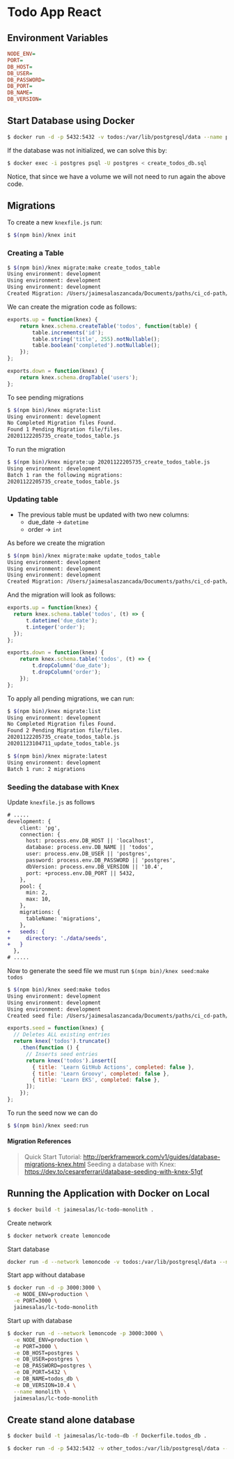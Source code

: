# Todo App React

## Environment Variables

```ini
NODE_ENV=
PORT=
DB_HOST=
DB_USER=
DB_PASSWORD=
DB_PORT=
DB_NAME=
DB_VERSION=
```

## Start Database using Docker

```bash
$ docker run -d -p 5432:5432 -v todos:/var/lib/postgresql/data --name postgres postgres:10.4
```

If the database was not initialized, we can solve this by:

```bash
$ docker exec -i postgres psql -U postgres < create_todos_db.sql
```

Notice, that since we have a volume we will not need to run again the above code.

## Migrations

To create a new `knexfile.js` run: 

```bash
$ $(npm bin)/knex init 
```

### Creating a Table

```bash
$ $(npm bin)/knex migrate:make create_todos_table
Using environment: development
Using environment: development
Using environment: development
Created Migration: /Users/jaimesalaszancada/Documents/paths/ci_cd-path/04_gitlab_or/todo-app-react/migrations/20201122205735_create_todos_table.js
```

We can create the migration code as follows:

```js
exports.up = function(knex) {
    return knex.schema.createTable('todos', function(table) {
        table.increments('id');
        table.string('title', 255).notNullable();
        table.boolean('completed').notNullable();
    });
};

exports.down = function(knex) {
    return knex.schema.dropTable('users');
};
```

To see pending migrations

```bash
$ $(npm bin)/knex migrate:list
Using environment: development
No Completed Migration files Found. 
Found 1 Pending Migration file/files.
20201122205735_create_todos_table.js
```

To run the migration

```bash
$ $(npm bin)/knex migrate:up 20201122205735_create_todos_table.js
Using environment: development
Batch 1 ran the following migrations:
20201122205735_create_todos_table.js
```

### Updating table

* The previous table must be updated with two new columns:
    - due_date -> `datetime`
    - order -> `int`

As before we create the migration

```bash
$ $(npm bin)/knex migrate:make update_todos_table
Using environment: development
Using environment: development
Using environment: development
Created Migration: /Users/jaimesalaszancada/Documents/paths/ci_cd-path/04_gitlab_or/todo-app-react/migrations/20201123104711_update_todos_table.js
```

And the migration will look as follows:

```js
exports.up = function(knex) {
  return knex.schema.table('todos', (t) => {
      t.datetime('due_date');
      t.integer('order');
  });
};

exports.down = function(knex) {
    return knex.schema.table('todos', (t) => {
        t.dropColumn('due_date');
        t.dropColumn('order');
    });
};
```

To apply all pending migrations, we can run:

```bash
$ $(npm bin)/knex migrate:list
Using environment: development
No Completed Migration files Found. 
Found 2 Pending Migration file/files.
20201122205735_create_todos_table.js 
20201123104711_update_todos_table.js 

$ $(npm bin)/knex migrate:latest
Using environment: development
Batch 1 run: 2 migrations
```

### Seeding the database with Knex

Update `knexfile.js` as follows

```diff
# .....
development: {
    client: 'pg',
    connection: {
      host: process.env.DB_HOST || 'localhost',
      database: process.env.DB_NAME || 'todos',
      user: process.env.DB_USER || 'postgres',
      password: process.env.DB_PASSWORD || 'postgres',
      dbVersion: process.env.DB_VERSION || '10.4',
      port: +process.env.DB_PORT || 5432,
    },
    pool: {
      min: 2,
      max: 10,
    },
    migrations: {
      tableName: 'migrations',
    },
+   seeds: {
+     directory: './data/seeds',
+   }
  },
# .....
```

Now to generate the seed file we must run `$(npm bin)/knex seed:make todos`

```bash
$ $(npm bin)/knex seed:make todos
Using environment: development
Using environment: development
Using environment: development
Created seed file: /Users/jaimesalaszancada/Documents/paths/ci_cd-path/04_gitlab_or/todo-app-react/data/seeds/todos.js
```

```js
exports.seed = function(knex) {
  // Deletes ALL existing entries
  return knex('todos').truncate()
    .then(function () {
      // Inserts seed entries
      return knex('todos').insert([
        { title: 'Learn GitHub Actions', completed: false },
        { title: 'Learn Groovy', completed: false },
        { title: 'Learn EKS', completed: false },
      ]);
    });
};

```

To run the seed now we can do

```bash
$ $(npm bin)/knex seed:run
```

#### Migration References

> Quick Start Tutorial: http://perkframework.com/v1/guides/database-migrations-knex.html
> Seeding a database with Knex: https://dev.to/cesareferrari/database-seeding-with-knex-51gf

## Running the Application with Docker on Local

```bash
$ docker build -t jaimesalas/lc-todo-monolith . 
```

Create network

```bash
$ docker network create lemoncode
```

Start database

```bash
docker run -d --network lemoncode -v todos:/var/lib/postgresql/data --name postgres postgres:10.4
```

Start app without database

```bash
$ docker run -d -p 3000:3000 \
  -e NODE_ENV=production \
  -e PORT=3000 \
  jaimesalas/lc-todo-monolith
```

Start up with database 

```bash
$ docker run -d --network lemoncode -p 3000:3000 \
  -e NODE_ENV=production \
  -e PORT=3000 \
  -e DB_HOST=postgres \
  -e DB_USER=postgres \
  -e DB_PASSWORD=postgres \
  -e DB_PORT=5432 \
  -e DB_NAME=todos_db \
  -e DB_VERSION=10.4 \
  --name monolith \
  jaimesalas/lc-todo-monolith
```

## Create stand alone database

```bash
$ docker build -t jaimesalas/lc-todo-db -f Dockerfile.todos_db .
```

```bash
$ docker run -d -p 5432:5432 -v other_todos:/var/lib/postgresql/data --name lc-todo-db jaimesalas/lc-todo-db
```